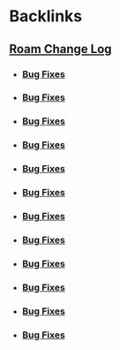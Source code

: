 
# Backlinks
## [Roam Change Log](<Roam Change Log.md>)
- ### [Bug Fixes](<Bug Fixes.md>)

- ### [Bug Fixes](<Bug Fixes.md>)

- ### [Bug Fixes](<Bug Fixes.md>)

- ### [Bug Fixes](<Bug Fixes.md>)

- ### [Bug Fixes](<Bug Fixes.md>)

- ### [Bug Fixes](<Bug Fixes.md>)

- ### [Bug Fixes](<Bug Fixes.md>)

- ### [Bug Fixes](<Bug Fixes.md>)

- ### [Bug Fixes](<Bug Fixes.md>)

- ### [Bug Fixes](<Bug Fixes.md>)

- ### [Bug Fixes](<Bug Fixes.md>)

- ### [Bug Fixes](<Bug Fixes.md>)


